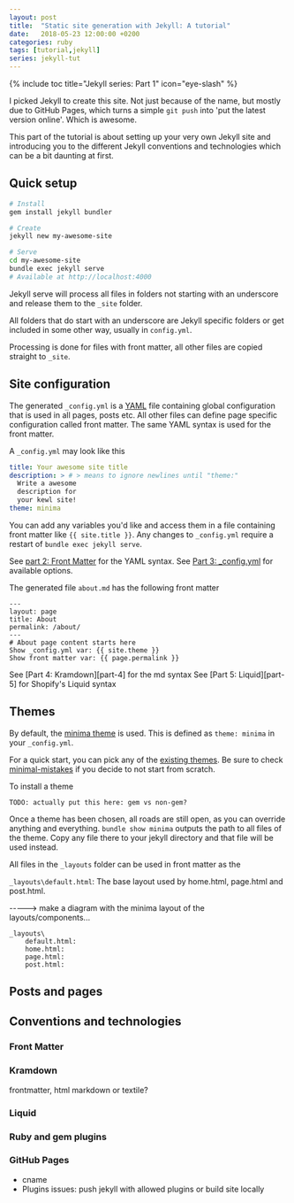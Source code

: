 ```yaml
---
layout: post
title:  "Static site generation with Jekyll: A tutorial"
date:   2018-05-23 12:00:00 +0200
categories: ruby
tags: [tutorial,jekyll]
series: jekyll-tut
---
```


{% include toc title="Jekyll series: Part 1" icon="eye-slash" %}

I picked Jekyll to create this site. Not just because of the name, 
but mostly due to GitHub Pages, which turns a simple `git push` into
'put the latest version online'. Which is awesome.

This part of the tutorial is about setting up your very own Jekyll site
and introducing you to the different Jekyll conventions and technologies
which can be a bit daunting at first.

<!--more-->

## Quick setup

```sh
# Install
gem install jekyll bundler

# Create
jekyll new my-awesome-site

# Serve
cd my-awesome-site
bundle exec jekyll serve
# Available at http://localhost:4000
```

Jekyll serve will process all files in folders not starting with an underscore and
release them to the `_site` folder. 

All folders that do start with an underscore are Jekyll specific folders or get
included in some other way, usually in `config.yml`.

Processing is done for files with front matter, all other files are copied straight to `_site`.



## Site configuration

The generated `_config.yml` is a [YAML][yaml-wiki] file containing global configuration
that is used in all pages, posts etc. All other files can define page specific
configuration called front matter. The same YAML syntax is used for the front matter.

A `_config.yml` may look like this
```yml
title: Your awesome site title
description: > # > means to ignore newlines until "theme:"
  Write a awesome
  description for
  your kewl site!
theme: minima
```

You can add any variables you'd like and access them in a file containing front matter like `{{ site.title }}`.
Any changes to `_config.yml` require a restart of `bundle exec jekyll serve`.

See [part 2: Front Matter][part-2] for the YAML syntax.
See [Part 3: _config.yml][part-3] for available options.


The generated file `about.md` has the following front matter
```
---
layout: page
title: About
permalink: /about/
---
# About page content starts here
Show _config.yml var: {{ site.theme }}
Show front matter var: {{ page.permalink }}
```

See [Part 4: Kramdown][part-4] for the md syntax
See [Part 5: Liquid][part-5] for Shopify's Liquid syntax


## Themes

By default, the [minima theme][theme-minima] is used. This is defined as `theme: minima` in your `_config.yml`.

For a quick start, you can pick any of the [existing themes][awesome-jekyll-themes]. 
Be sure to check [minimal-mistakes][minimal-mistakes] if you decide to not start from scratch.

To install a theme
```
TODO: actually put this here: gem vs non-gem?
```

Once a theme has been chosen, all roads are still open, as you can override anything and everything.
`bundle show minima` outputs the path to all files of the theme. Copy any file there to your jekyll
directory and that file will be used instead.

All files in the `_layouts` folder can be used in front matter as the 

`_layouts\default.html`: The base layout used by home.html, page.html and post.html.

-----> make a diagram with the minima layout of the layouts/components...

```
_layouts\
	default.html: 
	home.html: 
	page.html: 
	post.html: 
```


## Posts and pages



## Conventions and technologies

### Front Matter

### Kramdown

frontmatter, html
markdown or textile?


### Liquid

### Ruby and gem plugins

### GitHub Pages

- cname
- Plugins issues: push jekyll with allowed plugins or build site locally


[yaml-wiki]: https://en.wikipedia.org/wiki/YAML
[part-2]: jekyll-tutorial-2-front-matter
[part-3]: jekyll-tutorial-3-config-yml
[theme-minima]: https://github.com/jekyll/minima
[minimal-mistakes]: https://mmistakes.github.io/minimal-mistakes/
[awesome-jekyll-plugins]: https://github.com/planetjekyll/awesome-jekyll-plugins
[awesome-jekyll-themes]: https://github.com/planetjekyll/awesome-jekyll-themes